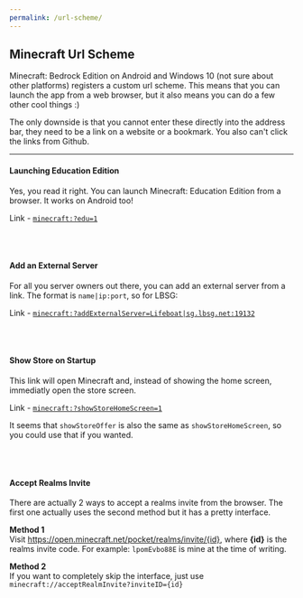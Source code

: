 ```yaml
---
permalink: /url-scheme/
---
```

## Minecraft Url Scheme
Minecraft: Bedrock Edition on Android and Windows 10 (not sure about other platforms) registers a custom url scheme. This means that you can launch the
app from a web browser, but it also means you can do a few other cool things :)

The only downside is that you cannot enter these directly into the address bar, they need to be a link on a website or a bookmark. You also can't click the links from Github.  

---

#### Launching Education Edition
Yes, you read it right. You can launch Minecraft: Education Edition from a browser. It works on Android too!

Link - [`minecraft:?edu=1`](minecraft:?edu=1)  

<br><br>

#### Add an External Server
For all you server owners out there, you can add an external server from a link. The format is `name|ip:port`, so for LBSG:

Link - [`minecraft:?addExternalServer=Lifeboat|sg.lbsg.net:19132`](minecraft:?addExternalServer=Lifeboat\|sg.lbsg.net:19132)  

<br><br>

#### Show Store on Startup
This link will open Minecraft and, instead of showing the home screen, immediatly open the store screen.

Link - [`minecraft:?showStoreHomeScreen=1`](minecraft:?showStoreHomeScreen=1)   

It seems that `showStoreOffer` is also the same as `showStoreHomeScreen`, so you could use that if you wanted.  

<br><br>

#### Accept Realms Invite
There are actually 2 ways to accept a realms invite from the browser. The first one actually uses the second method but it has a pretty interface.

**Method 1**  
Visit https://open.minecraft.net/pocket/realms/invite/{id}, where **{id}** is the realms invite code. For example: `lpomEvbo88E` is mine at the time of writing.  

**Method 2**  
If you want to completely skip the interface, just use `minecraft://acceptRealmInvite?inviteID={id}`
